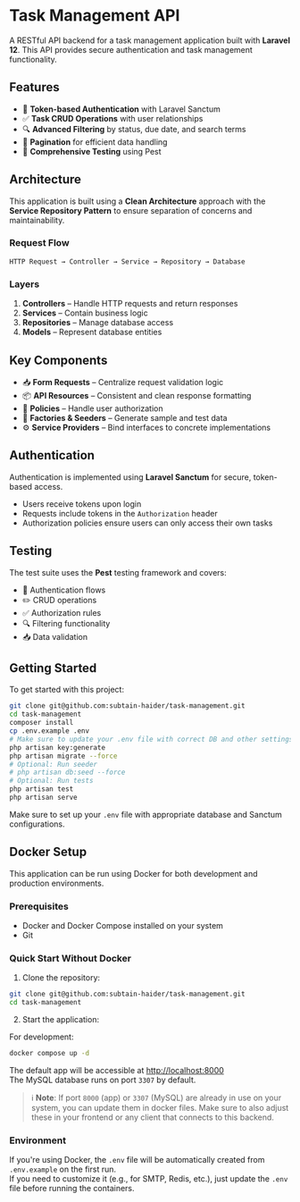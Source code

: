 # Task Management API

A RESTful API backend for a task management application built with **Laravel 12**. This API provides secure authentication and task management functionality.

## Features

- 🔐 **Token-based Authentication** with Laravel Sanctum  
- ✅ **Task CRUD Operations** with user relationships  
- 🔍 **Advanced Filtering** by status, due date, and search terms  
- 📄 **Pagination** for efficient data handling  
- 🧪 **Comprehensive Testing** using Pest  

## Architecture

This application is built using a **Clean Architecture** approach with the **Service Repository Pattern** to ensure separation of concerns and maintainability.

### Request Flow

```
HTTP Request → Controller → Service → Repository → Database
```

### Layers

1. **Controllers** – Handle HTTP requests and return responses  
2. **Services** – Contain business logic  
3. **Repositories** – Manage database access  
4. **Models** – Represent database entities  

## Key Components

- 📥 **Form Requests** – Centralize request validation logic  
- 📦 **API Resources** – Consistent and clean response formatting  
- 🔐 **Policies** – Handle user authorization  
- 🧪 **Factories & Seeders** – Generate sample and test data  
- ⚙️ **Service Providers** – Bind interfaces to concrete implementations  

## Authentication

Authentication is implemented using **Laravel Sanctum** for secure, token-based access.

- Users receive tokens upon login
- Requests include tokens in the `Authorization` header
- Authorization policies ensure users can only access their own tasks

## Testing

The test suite uses the **Pest** testing framework and covers:

- 🔐 Authentication flows  
- ✏️ CRUD operations  
- ✅ Authorization rules  
- 🔍 Filtering functionality  
- 📥 Data validation  

## Getting Started

To get started with this project:

```bash
git clone git@github.com:subtain-haider/task-management.git
cd task-management
composer install
cp .env.example .env
# Make sure to update your .env file with correct DB and other settings
php artisan key:generate 
php artisan migrate --force
# Optional: Run seeder
# php artisan db:seed --force
# Optional: Run tests
php artisan test
php artisan serve
```

Make sure to set up your `.env` file with appropriate database and Sanctum configurations.


## Docker Setup

This application can be run using Docker for both development and production environments.

### Prerequisites

- Docker and Docker Compose installed on your system
- Git

### Quick Start Without Docker

1. Clone the repository: 
```bash
git clone git@github.com:subtain-haider/task-management.git
cd task-management
```

2. Start the application:

For development:
```bash
docker compose up -d
```
The default app will be accessible at [http://localhost:8000](http://localhost:8000)  
The MySQL database runs on port `3307` by default.

> ℹ️ **Note**: If port `8000` (app) or `3307` (MySQL) are already in use on your system, you can update them in docker files. Make sure to also adjust these in your frontend or any client that connects to this backend.

### Environment

If you're using Docker, the `.env` file will be automatically created from `.env.example` on the first run.  
If you need to customize it (e.g., for SMTP, Redis, etc.), just update the `.env` file before running the containers.